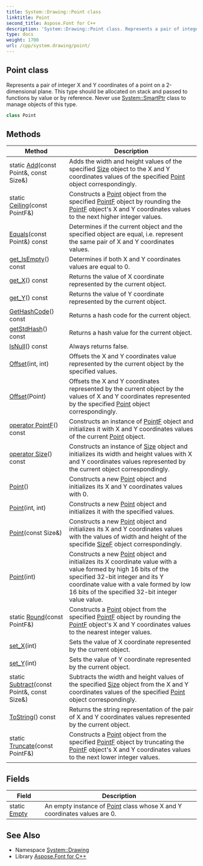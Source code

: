 ```yaml
---
title: System::Drawing::Point class
linktitle: Point
second_title: Aspose.Font for C++
description: 'System::Drawing::Point class. Represents a pair of integer X and Y coordinates of a point on a 2-dimensional plane. This type should be allocated on stack and passed to functions by value or by reference. Never use System::SmartPtr class to manage objects of this type in C++.'
type: docs
weight: 1700
url: /cpp/system.drawing/point/
---
```

## Point class


Represents a pair of integer X and Y coordinates of a point on a 2-dimensional plane. This type should be allocated on stack and passed to functions by value or by reference. Never use [System::SmartPtr](../../system/smartptr/) class to manage objects of this type.

```cpp
class Point
```

## Methods

| Method | Description |
| --- | --- |
| static [Add](./add/)(const Point\&, const Size\&) | Adds the width and height values of the specified [Size](../size/) object to the X and Y coordinates values of the specified [Point](./) object correspondingly. |
| static [Ceiling](./ceiling/)(const PointF\&) | Constructs a [Point](./) object from the specified [PointF](../pointf/) object by rounding the [PointF](../pointf/) object's X and Y coordinates values to the next higher integer values. |
| [Equals](./equals/)(const Point\&) const | Determines if the current object and the specified object are equal, i.e. represent the same pair of X and Y coordinates values. |
| [get_IsEmpty](./get_isempty/)() const | Determines if both X and Y coordinates values are equal to 0. |
| [get_X](./get_x/)() const | Returns the value of X coordinate represented by the current object. |
| [get_Y](./get_y/)() const | Returns the value of Y coordinate represented by the current object. |
| [GetHashCode](./gethashcode/)() const | Returns a hash code for the current object. |
| [getStdHash](./getstdhash/)() const | Returns a hash value for the current object. |
| [IsNull](./isnull/)() const | Always returns false. |
| [Offset](./offset/)(int, int) | Offsets the X and Y coordinates value represented by the current object by the specified values. |
| [Offset](./offset/)(Point) | Offsets the X and Y coordinates represented by the current object by the values of X and Y coordinates represented by the specified [Point](./) object correspondingly. |
| [operator PointF](./operatorpointf/)() const | Constructs an instance of [PointF](../pointf/) object and initializes it with X and Y coordinates values of the current [Point](./) object. |
| [operator Size](./operatorsize/)() const | Constructs an instance of [Size](../size/) object and initializes its width and height values with X and Y coordinates values represented by the current object correspondingly. |
| [Point](./point/)() | Constructs a new [Point](./) object and initializes its X and Y coordinates values with 0. |
| [Point](./point/)(int, int) | Constructs a new [Point](./) object and initializes it with the specified values. |
| [Point](./point/)(const Size\&) | Constructs a new [Point](./) object and initializes its X and Y coordinates values with the values of width and height of the specifide [SizeF](../sizef/) object correspondingly. |
| [Point](./point/)(int) | Constructs a new [Point](./) object and initializes its X coordinate value with a value formed by high 16 bits of the specified 32-bit integer and its Y coordinate value with a vale formed by low 16 bits of the specified 32-bit integer value value. |
| static [Round](./round/)(const PointF\&) | Constructs a [Point](./) object from the specified [PointF](../pointf/) object by rounding the [PointF](../pointf/) object's X and Y coordinates values to the nearest integer values. |
| [set_X](./set_x/)(int) | Sets the value of X coordinate represented by the current object. |
| [set_Y](./set_y/)(int) | Sets the value of Y coordinate represented by the current object. |
| static [Subtract](./subtract/)(const Point\&, const Size\&) | Subtracts the width and height values of the specified [Size](../size/) object from the X and Y coordinates values of the specified [Point](./) object correspondingly. |
| [ToString](./tostring/)() const | Returns the string representation of the pair of X and Y coordinates values represented by the current object. |
| static [Truncate](./truncate/)(const PointF\&) | Constructs a [Point](./) object from the specified [PointF](../pointf/) object by truncating the [PointF](../pointf/) object's X and Y coordinates values to the next lower integer values. |
## Fields

| Field | Description |
| --- | --- |
| static [Empty](./empty/) | An empty instance of [Point](./) class whose X and Y coordinates values are 0. |
## See Also

* Namespace [System::Drawing](../)
* Library [Aspose.Font for C++](../../)

